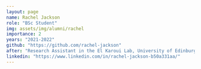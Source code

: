 ```yaml
---
layout: page
name: Rachel Jackson
role: "BSc Student"
img: assets/img/alumni/rachel
importance: 2
years: "2021-2022"
github: "https://github.com/rachel-jackson"
after: "Research Assistant in the El Karoui Lab, University of Edinburgh"
linkedin: "https://www.linkedin.com/in/rachel-jackson-b50a331aa/"
---
```

